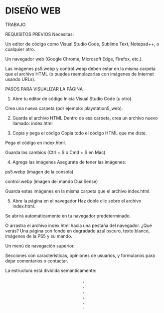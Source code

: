 # DISEÑO WEB
TRABAJO


REQUISITOS PREVIOS
Necesitas:

Un editor de código como Visual Studio Code, Sublime Text, Notepad++, o cualquier otro.

Un navegador web (Google Chrome, Microsoft Edge, Firefox, etc.).

Las imágenes ps5.webp y control.webp deben estar en la misma carpeta que el archivo HTML (o puedes reemplazarlas con imágenes de Internet usando URLs).

PASOS PARA VISUALIZAR LA PÁGINA
1. Abre tu editor de código
Inicia Visual Studio Code (u otro).

Crea una nueva carpeta (por ejemplo: playstation5_web).

2. Guarda el archivo HTML
Dentro de esa carpeta, crea un archivo nuevo llamado:
index.html

3. Copia y pega el código
Copia todo el código HTML que me diste.

Pega el código en index.html.

Guarda los cambios (Ctrl + S o Cmd + S en Mac).

4. Agrega las imágenes
Asegúrate de tener las imágenes:

ps5.webp (imagen de la consola)

control.webp (imagen del mando DualSense)

Guarda estas imágenes en la misma carpeta que el archivo index.html.

5. Abre la página en el navegador
Haz doble clic sobre el archivo index.html.

Se abrirá automáticamente en tu navegador predeterminado.

O arrastra el archivo index.html hacia una pestaña del navegador.
¿Qué verás?
Una página con fondo en degradado azul oscuro, texto blanco, imágenes de la PS5 y su mando.

Un menú de navegación superior.

Secciones con características, opiniones de usuarios, y formularios para dejar comentarios o contactar.

La estructura está dividida semánticamente: <header>, <nav>, <main>, <section>, <aside>, <footer>.
